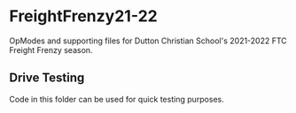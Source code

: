 # FreightFrenzy21-22

OpModes and supporting files for Dutton Christian School's 2021-2022 FTC Freight Frenzy season.

## Drive Testing
Code in this folder can be used for quick testing purposes.